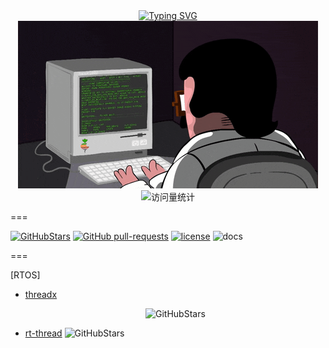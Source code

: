 <!-- dynamic typing effect 动态打字效果 -->

<div align="center">
    <a href="https://blog.sunguoqi.com/">
      <img src="https://readme-typing-svg.demolab.com?font=Fira+Code&pause=1000&width=435&lines=console.log(%22Hello%2C%20World%22);Have a good day!&center=true&size=27" alt="Typing SVG" />
    </a>
  </div>

<!-- knock code pictures 敲代码的图片 -->
<div align="center">
  <img src="https://github.com/yygg/yygg/blob/main/images/coding.gif"/><br>
</div>

<!-- profile logo 个人资料徽标 -->
<div align="center">
  <!-- visitor statistics logo 访客数统计徽标 -->
  <img src="https://komarev.com/ghpvc/?username=yygg&label=Views&color=0e75b6&style=flat" alt="访问量统计" />
</div>

===

[![GitHubStars](https://img.shields.io/github/stars/yygg/yygg?style=flat-square&logo=GitHub)](https://github.com/yygg/yygg/stargazers)
[![GitHub pull-requests](https://img.shields.io/github/issues-pr/yygg/yygg.svg)](https://github.com/yygg/yygg/pulls)
[![license](https://img.shields.io/github/license/yygg/yygg)](https://raw.githubusercontent.com/yygg/yygg/master/LICENSE) 
![docs](https://img.shields.io/badge/docs-xx-blue)

===

[RTOS]
- [threadx](https://github.com/azure-rtos/threadx) <p align="center">  ![GitHubStars](https://img.shields.io/github/stars/azure-rtos/threadx?style=flat-square&logo=GitHub) </p>

- [rt-thread](https://github.com/RT-Thread/rt-thread)     ![GitHubStars](https://img.shields.io/github/stars/RT-Thread/rt-thread?style=flat-square&logo=GitHub)
